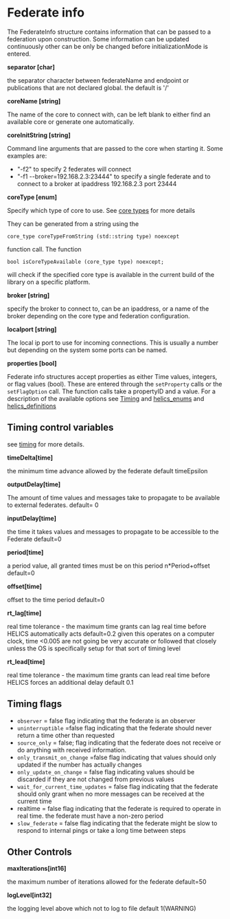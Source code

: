 # Federate info

The FederateInfo structure contains information that can be passed to a federation upon construction. Some information can be updated continuously other can be only be changed before initializationMode is entered.

**separator [char]**

the separator character between federateName and endpoint or publications that are not declared global.  the default is '/'

**coreName  [string]**

The name of the core to connect with,  can be left blank to either find an available core or generate one automatically.

**coreInitString [string]**

Command line arguments that are passed to the core when starting it.  Some examples are:

  - "-f2" to specify 2 federates will connect
  - "-f1 --broker=192.168.2.3:23444"  to specify a single federate and to connect to a broker at ipaddress 192.168.2.3 port 23444

**coreType [enum]**

Specify which type of core to use. See [core types](./CoreTypes) for more details

They can be generated from a string using the

```
core_type coreTypeFromString (std::string type) noexcept
```

function call.  The function

```
bool isCoreTypeAvailable (core_type type) noexcept;
```

will check if the specified core type is available in the current build of the library on a specific platform.

**broker [string]**

specify the broker to connect to,  can be an ipaddress, or a name of the broker depending on the core type and federation configuration.

**localport [string]**

The local ip port to use for incoming connections.  This is usually a number but depending on the system some ports can be named.

**properties [bool]**

Federate info structures accept properties  as either Time values, integers, or flag values (bool).  These are entered through the `setProperty` calls or the `setFlagOption` call.
The function calls take a propertyID and a value.
For a description of the available options see [Timing](./Timing) and  [helics_enums](../doxygen/helics__enums_8h.html) and [helics_definitions](../doxygen/helics__definitions_8hpp.html)

## Timing control variables

see [timing](./Timing.html) for more details.

**timeDelta[time]**

the minimum time advance allowed by the federate
default timeEpsilon

**outputDelay[time]**

The amount of time values and messages take to propagate to be
available to external federates.
default= 0

**inputDelay[time]**

the time it takes values and messages to propagate to be accessible to the Federate
default=0

**period[time]**

a period value,  all granted times must be on this period n*Period+offset
default=0

**offset[time]**

offset to the time period
default=0

**rt_lag[time]**

real time tolerance - the maximum time grants can lag real time before HELICS automatically acts
default=0.2 given this operates on a computer clock, time <0.005 are not going be very accurate or followed that closely unless the OS is specifically setup for that sort of timing level

**rt_lead[time]**

real time tolerance - the maximum time grants can lead real time before HELICS forces an additional delay
default 0.1

## Timing flags

 - `observer` = false
 flag indicating that the federate is an observer
 - `uninterruptible` =false
flag indicating that the federate should never return a time other than requested
 - `source_only` = false;
flag indicating that the federate does not receive or do anything with received information.
 - `only_transmit_on_change` =false
flag indicating that values should only updated if the number has actually changes
 - `only_update_on_change` = false
flag indicating values should be discarded if they are not changed from previous values
 - `wait_for_current_time_updates` = false
flag indicating that the federate should only grant when no more messages can be received at the current time
 - realtime = false
flag indicating that the federate is required to operate in real time.  the federate must have a non-zero period
- `slow_federate` = false
flag indicating that the federate might be slow to respond to internal pings or take a long time between steps

## Other Controls

**maxIterations[int16]**

the maximum number of iterations allowed for the federate
default=50

**logLevel[int32]**

the logging level above which not to log to file default 1(WARNING)
